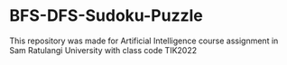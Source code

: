 # BFS-DFS-Sudoku-Puzzle
This repository was made for Artificial Intelligence course assignment in Sam Ratulangi University with class code TIK2022
